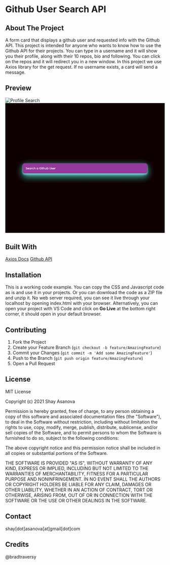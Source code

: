# Github User Search API

## About The Project

A form card that displays a github user and requested info with the Github API.
This project is intended for anyone who wants to know how to use the Github API for their projects.
You can type in a username and it will show you their profile, along with their 10 repos, bio and following.
You can click on the repos and it will redirect you in a new window.
In this project we use Axios library for the get request.
If no username exists, a card will send a message.

## Preview

![Profile Search](media/image1.gif)
![Username doesnt exist](media/image2.gif)

## Built With

[Axios Docs](https://axios-http.com/docs/intro)
[Github API](https://docs.github.com/en/rest/guides/getting-started-with-the-rest-api)

## Installation

This is a working code example.
You can copy the CSS and Javascript code as is and use it in your projects.
Or you can download the code as a ZIP file and unzip it. No web server required, you can see it live through your localhost by opening index.html with your browser. Alternatively, you can open your project with VS Code and click on **Go Live** at the bottom right corner, it should open in your default browser.

## Contributing

1. Fork the Project
2. Create your Feature Branch (`git checkout -b feature/AmazingFeature`)
3. Commit your Changes (`git commit -m 'Add some AmazingFeature'`)
4. Push to the Branch (`git push origin feature/AmazingFeature`)
5. Open a Pull Request

## License

MIT License

Copyright (c) 2021 Shay Asanova

Permission is hereby granted, free of charge, to any person obtaining a copy
of this software and associated documentation files (the "Software"), to deal
in the Software without restriction, including without limitation the rights
to use, copy, modify, merge, publish, distribute, sublicense, and/or sell
copies of the Software, and to permit persons to whom the Software is
furnished to do so, subject to the following conditions:

The above copyright notice and this permission notice shall be included in all
copies or substantial portions of the Software.

THE SOFTWARE IS PROVIDED "AS IS", WITHOUT WARRANTY OF ANY KIND, EXPRESS OR
IMPLIED, INCLUDING BUT NOT LIMITED TO THE WARRANTIES OF MERCHANTABILITY,
FITNESS FOR A PARTICULAR PURPOSE AND NONINFRINGEMENT. IN NO EVENT SHALL THE
AUTHORS OR COPYRIGHT HOLDERS BE LIABLE FOR ANY CLAIM, DAMAGES OR OTHER
LIABILITY, WHETHER IN AN ACTION OF CONTRACT, TORT OR OTHERWISE, ARISING FROM,
OUT OF OR IN CONNECTION WITH THE SOFTWARE OR THE USE OR OTHER DEALINGS IN THE
SOFTWARE.

## Contact

shay[dot]asanova[at]gmail[dot]com

## Credits

@bradtraversy
